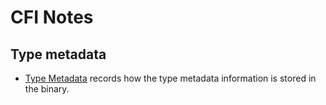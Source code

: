 # CFI Notes

## Type metadata

- [Type Metadata](https://llvm.org/docs/TypeMetadata.html) records how the type metadata information is stored in the binary.

